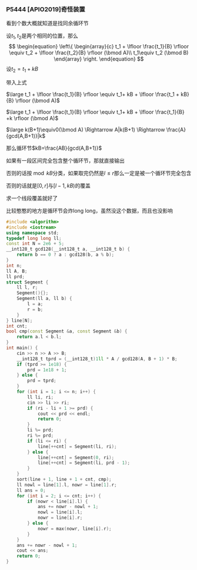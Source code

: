 ### P5444 [APIO2019]奇怪装置

看到个数大概就知道是找同余循环节

设$t_1,t_2$是两个相同的位置，那么
$$
\begin{equation}
\left\{
	\begin{array}{c}
	t_1 + \lfloor \frac{t_1}{B} \rfloor \equiv t_2 + \lfloor \frac{t_2}{B} \rfloor (\bmod A)\\
	t_1\equiv t_2 (\bmod B)
	\end{array}
\right.
\end{equation}
$$
 设$t_2=t_1+kB$

带入上式

$\large t_1 + \lfloor \frac{t_1}{B} \rfloor \equiv t_1+ kB + \lfloor \frac{t_1 + kB}{B} \rfloor (\bmod A)$

$\large t_1 + \lfloor \frac{t_1}{B} \rfloor \equiv t_1+ kB + \lfloor \frac{t_1}{B} +k \rfloor (\bmod A)$

$\large k(B+1)\equiv0(\bmod A) \Rightarrow A|k(B+1) \Rightarrow \frac{A}{gcd(A,B+1)}|k$

那么循环节$kB=\frac{AB}{gcd(A,B+1)}$

如果有一段区间完全包含整个循环节，那就直接输出

否则的话按$\bmod kB$分类，如果取完仍然是$l\le r$那么一定是被一个循环节完全包含

否则的话就是$[0,r]$与$[l-1,kB)$的覆盖

求一个线段覆盖就好了

比较憨憨的地方是循环节会炸long long，虽然没这个数据，而且也没影响

```cpp
#include <algorithm>
#include <iostream>
using namespace std;
typedef long long ll;
const int N = 2e6 + 5;
__int128_t gcd128(__int128_t a, __int128_t b) {
    return b == 0 ? a : gcd128(b, a % b);
}
int n;
ll A, B;
ll prd;
struct Segment {
    ll l, r;
    Segment(){};
    Segment(ll a, ll b) {
        l = a;
        r = b;
    }
} line[N];
int cnt;
bool cmp(const Segment &a, const Segment &b) {
    return a.l < b.l;
}
int main() {
    cin >> n >> A >> B;
    __int128_t tprd = (__int128_t)1ll * A / gcd128(A, B + 1) * B;
    if (tprd >= 1e18) {
        prd = 1e18 + 1;
    } else {
        prd = tprd;
    }
    for (int i = 1; i <= n; i++) {
        ll li, ri;
        cin >> li >> ri;
        if (ri - li + 1 >= prd) {
            cout << prd << endl;
            return 0;
        }
        li %= prd;
        ri %= prd;
        if (li <= ri) {
            line[++cnt] = Segment(li, ri);
        } else {
            line[++cnt] = Segment(0, ri);
            line[++cnt] = Segment(li, prd - 1);
        }
    }
    sort(line + 1, line + 1 + cnt, cmp);
    ll nowl = line[1].l, nowr = line[1].r;
    ll ans = 0;
    for (int i = 2; i <= cnt; i++) {
        if (nowr < line[i].l) {
            ans += nowr - nowl + 1;
            nowl = line[i].l;
            nowr = line[i].r;
        } else {
            nowr = max(nowr, line[i].r);
        }
    }
    ans += nowr - nowl + 1;
    cout << ans;
    return 0;
}
```
